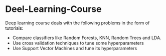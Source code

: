 # Deel-Learning-Course
Deep learning course deals with the following problems in the form of tutorials:
- Compare classifiers like Random Forests, KNN, Random Trees and LDA. 
- Use cross validation techniques to tune some hyperparameters
- Use Support Vector Machines and tune its hyperparameters
